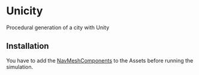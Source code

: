 # Unicity
Procedural generation of a city with Unity

## Installation
You have to add the [NavMeshComponents](https://github.com/Unity-Technologies/NavMeshComponents) to the Assets before running the simulation. 
